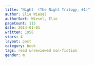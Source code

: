 ```yaml
---
title: "Night  (The Night Trilogy, #1)"
author: Elie Wiesel
authorSort: Wiesel, Elie
pageCount: 115
date: 2014-01-01
written: 1956
stars: 4
layout: post
category: book
tags: read unreviewed non-fiction
gender: m
---
```

